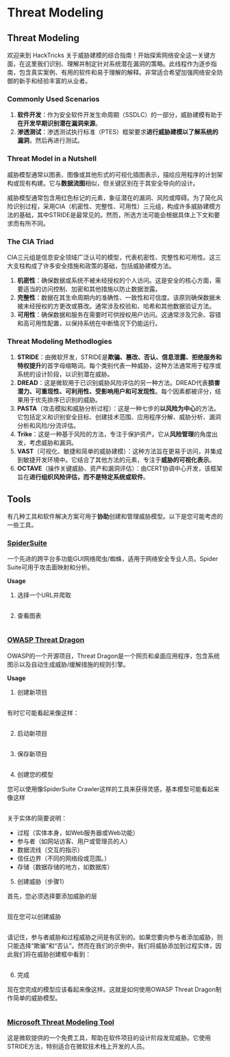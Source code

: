 # Threat Modeling


## Threat Modeling

欢迎来到 HackTricks 关于威胁建模的综合指南！开始探索网络安全这一关键方面，在这里我们识别、理解并制定针对系统潜在漏洞的策略。此线程作为逐步指南，包含真实案例、有用的软件和易于理解的解释。非常适合希望加强网络安全防御的新手和经验丰富的从业者。

### Commonly Used Scenarios

1. **软件开发**：作为安全软件开发生命周期（SSDLC）的一部分，威胁建模有助于**在开发早期识别潜在漏洞来源**。
2. **渗透测试**：渗透测试执行标准（PTES）框架要求**进行威胁建模以了解系统的漏洞**，然后再进行测试。

### Threat Model in a Nutshell

威胁模型通常以图表、图像或其他形式的可视化插图表示，描绘应用程序的计划架构或现有构建。它与**数据流图**相似，但关键区别在于其安全导向的设计。

威胁模型通常包含用红色标记的元素，象征潜在的漏洞、风险或障碍。为了简化风险识别过程，采用CIA（机密性、完整性、可用性）三元组，构成许多威胁建模方法的基础，其中STRIDE是最常见的。然而，所选方法可能会根据具体上下文和要求而有所不同。

### The CIA Triad

CIA三元组是信息安全领域广泛认可的模型，代表机密性、完整性和可用性。这三大支柱构成了许多安全措施和政策的基础，包括威胁建模方法。

1. **机密性**：确保数据或系统不被未经授权的个人访问。这是安全的核心方面，需要适当的访问控制、加密和其他措施以防止数据泄露。
2. **完整性**：数据在其生命周期内的准确性、一致性和可信度。该原则确保数据未被未经授权的方更改或篡改。通常涉及校验和、哈希和其他数据验证方法。
3. **可用性**：确保数据和服务在需要时可供授权用户访问。这通常涉及冗余、容错和高可用性配置，以保持系统在中断情况下仍能运行。

### Threat Modeling Methodlogies

1. **STRIDE**：由微软开发，STRIDE是**欺骗、篡改、否认、信息泄露、拒绝服务和特权提升**的首字母缩略词。每个类别代表一种威胁，这种方法通常用于程序或系统的设计阶段，以识别潜在威胁。
2. **DREAD**：这是微软用于已识别威胁风险评估的另一种方法。DREAD代表**损害潜力、可重现性、可利用性、受影响用户和可发现性**。每个因素都被评分，结果用于优先排序已识别的威胁。
3. **PASTA**（攻击模拟和威胁分析过程）：这是一种七步的**以风险为中心**的方法。它包括定义和识别安全目标、创建技术范围、应用程序分解、威胁分析、漏洞分析和风险/分流评估。
4. **Trike**：这是一种基于风险的方法，专注于保护资产。它从**风险管理**的角度出发，考虑威胁和漏洞。
5. **VAST**（可视化、敏捷和简单的威胁建模）：这种方法旨在更易于访问，并集成到敏捷开发环境中。它结合了其他方法的元素，专注于**威胁的可视化表示**。
6. **OCTAVE**（操作关键威胁、资产和漏洞评估）：由CERT协调中心开发，该框架旨在**进行组织风险评估，而不是特定系统或软件**。

## Tools

有几种工具和软件解决方案可用于**协助**创建和管理威胁模型。以下是您可能考虑的一些工具。

### [SpiderSuite](https://github.com/3nock/SpiderSuite)

一个先进的跨平台多功能GUI网络爬虫/蜘蛛，适用于网络安全专业人员。Spider Suite可用于攻击面映射和分析。

**Usage**

1. 选择一个URL并爬取

<figure><img src="../.gitbook/assets/threatmodel_spidersuite_1.png" alt=""><figcaption></figcaption></figure>

2. 查看图表

<figure><img src="../.gitbook/assets/threatmodel_spidersuite_2.png" alt=""><figcaption></figcaption></figure>

### [OWASP Threat Dragon](https://github.com/OWASP/threat-dragon/releases)

OWASP的一个开源项目，Threat Dragon是一个网页和桌面应用程序，包含系统图示以及自动生成威胁/缓解措施的规则引擎。

**Usage**

1. 创建新项目

<figure><img src="../.gitbook/assets/create_new_project_1.jpg" alt=""><figcaption></figcaption></figure>

有时它可能看起来像这样：

<figure><img src="../.gitbook/assets/1_threatmodel_create_project.jpg" alt=""><figcaption></figcaption></figure>

2. 启动新项目

<figure><img src="../.gitbook/assets/launch_new_project_2.jpg" alt=""><figcaption></figcaption></figure>

3. 保存新项目

<figure><img src="../.gitbook/assets/save_new_project.jpg" alt=""><figcaption></figcaption></figure>

4. 创建您的模型

您可以使用像SpiderSuite Crawler这样的工具来获得灵感，基本模型可能看起来像这样

<figure><img src="../.gitbook/assets/0_basic_threat_model.jpg" alt=""><figcaption></figcaption></figure>

关于实体的简要说明：

* 过程（实体本身，如Web服务器或Web功能）
* 参与者（如网站访客、用户或管理员的人）
* 数据流线（交互的指示）
* 信任边界（不同的网络段或范围。）
* 存储（数据存储的地方，如数据库）

5. 创建威胁（步骤1）

首先，您必须选择要添加威胁的层

<figure><img src="../.gitbook/assets/3_threatmodel_chose-threat-layer.jpg" alt=""><figcaption></figcaption></figure>

现在您可以创建威胁

<figure><img src="../.gitbook/assets/4_threatmodel_create-threat.jpg" alt=""><figcaption></figcaption></figure>

请记住，参与者威胁和过程威胁之间是有区别的。如果您要向参与者添加威胁，则只能选择“欺骗”和“否认”。然而在我们的示例中，我们将威胁添加到过程实体，因此我们将在威胁创建框中看到：

<figure><img src="../.gitbook/assets/2_threatmodel_type-option.jpg" alt=""><figcaption></figcaption></figure>

6. 完成

现在您完成的模型应该看起来像这样。这就是如何使用OWASP Threat Dragon制作简单的威胁模型。

<figure><img src="../.gitbook/assets/threat_model_finished.jpg" alt=""><figcaption></figcaption></figure>

### [Microsoft Threat Modeling Tool](https://aka.ms/threatmodelingtool)

这是微软提供的一个免费工具，帮助在软件项目的设计阶段发现威胁。它使用STRIDE方法，特别适合在微软技术栈上开发的人员。
